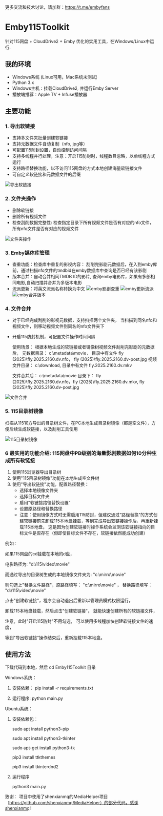 更多交流和技术讨论，请加群：https://t.me/embyfans

# Emby115Toolkit

针对115网盘 + CloudDrive2 + Emby 优化的实用工具，在Windows/Linux中运行.

## 我的环境

- Windows系统 (Linux可用，Mac系统未测试)
- Python 3.x
- Windows主机：挂载CloudDrive2, 并运行Emby Server
- 播放端推荐：Apple TV + Infuse播放器

## 主要功能

### 1. 导出软链接
- 支持多文件夹批量创建软链接
- 支持元数据文件自动复制（nfo, jpg等）
- 可配置115防封设置，自动控制访问间隔
- 支持多线程并行处理，注意：开启115防封时，线程数目忽略，以单线程方式运行
- 支持路径替换功能，以不访问115网盘的方式本地创建海量软链接文件
- 可自定义软链接和元数据文件的后缀

![导出软链接](intro/导出软链接.jpg)

### 2. 文件夹操作
- 删除软链接
- 删除所有视频文件
- 检查刮削数据完整性: 检查指定目录下所有视频文件是否有对应的nfo文件， 所有nfo文件是否有对应的视频文件

![文件夹操作](intro/文件夹操作.jpg)

### 3. Emby媒体库管理
- 查重功能：检查库中重复的影视内容： 刮削完影剧元数据后，在入到emby库前，通过扫描nfo文件的tmdbid在emby数据库中查询是否已经有该影剧
- 版本合并：自动合并相同TMDB ID的影片, 查询emby电影库，如果有多部相同电影,自动扫描并合并为多版本电影
- 流派更新：将英文流派名称转换为中文
![emby影剧查重](intro/emby影剧查重.jpg)
![emby更新流派](intro/emby更新流派.jpg)
![emby合并版本](intro/emby合并版本.jpg)

### 4. 文件合并
- 对于已经完成刮削的影视元数据，支持扫描两个文件夹， 当扫描到同名nfo和视频文件，则移动视频文件到同名的nfo文件夹下
- 开启115防封机制，可配置文件操作时间间隔

    使用场景：
    根据本地生成的软链接或者镜像树视频文件刮削完影剧的元数据后，
        元数据目录： c:\metadata\movie， 目录中有文件 fly (2025)\fly.2025.2160.dv.nfo， fly (2025)\fly.2025.2160.dv-post.jpg
        视频文件目录： c:\download,     目录中有文件 fly.2025.2160.dv.mkv

    文件合并后： c:\metadata\movie 目录下： fly (2025)\fly.2025.2160.dv.nfo，fly (2025)\fly.2025.2160.dv.mkv, fly (2025)\fly.2025.2160.dv-post.jpg

![文件合并](intro/文件合并.jpg)

### 5. 115目录树镜像
扫描从115官方导出的目录树文件，在PC本地生成目录树镜像（都是空文件），方便后续生成软链接，以及刮削工具使用

![115目录树镜像](intro/115目录树镜像.jpg)


### 6 最实用的功能介绍: 115网盘中PB级别的海量影剧数据如何10分种生成所有软链接
1. 使用115浏览器导出目录树
2. 使用"115目录树镜像"功能在本地生成空文件树
3. 使用"导出软链接"功能，配置路径替换：
   - 选择本地镜像文件夹
   - 选择目标文件夹
   - 启用"软链接路径替换设置"
   - 设置原路径和替换路径
   - 注意：使用镜像方式时无需启用115防封，但建议通过“路径替换”的方式创建软链接前先卸载115本地盘挂载，等到完成导出软链接操作后，再重新挂载115本地盘， 这是因为创建软链接时操作系统会监测该软链接指向的目标文件是否存在（但即使目标文件不存在，软链接依然能成功创建）

例如：

如果115网盘的cd挂载在本地的d盘，

电影路径为: "d:\115\video\movie"

而通过导出的目录树生成的本地镜像文件夹为: "c:\mirro\movie"

则勾选上"替换文件路径"，原路径填写： "c:\mirro\movie" ， 替换路径填写： "d:\115\video\movie"

点击"创建软链接"，程序会自动退出后重新以管理员模式权限运行，

卸载115本地盘挂载，然后点击"创建软链接"， 就能快速创建所有的软链接文件，

注意，此时"开启115防封"不用勾选， 可以使用多线程加快创建软链接文件的速度，

等到"导出软链接"操作结束后，重新挂载115本地盘。




## 使用方法

下载代码到本地，然后 cd Emby115Toolkit 目录

Windows系统：

1. 安装依赖：  pip install -r requirements.txt

2. 运行程序:   python main.py

Ubuntu系统：

1. 安装依赖包：

    sudo apt install python3-pip

    sudo apt install python3-tkinter

    sudo apt-get install python3-tk

    pip3 install ttkthemes

    pip3 install tkinterdnd2

   
3. 运行程序

   python3 main.py

致谢： 项目中使用了shenxianmq的MediaHelper项目（https://github.com/shenxianmq/MediaHelper）的部分代码，感谢shenxianmq!
